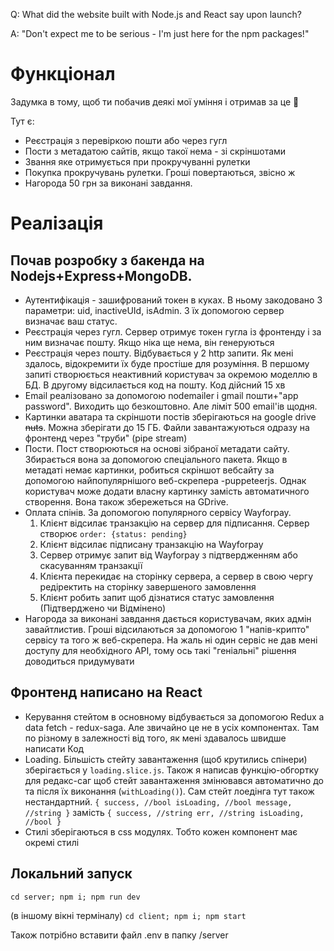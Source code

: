 
Q: What did the website built with Node.js and React say upon launch?

A: "Don't expect me to be serious - I'm just here for the npm packages!"


# Функціонал

Задумка в тому, щоб ти побачив деякі мої уміння і отримав за це 🍺

Тут є:
- Реєстрація з перевіркою пошти або через гугл
- Пости з метадатою сайтів, якщо такої нема - зі скріншотами
- Звання яке отримується при прокручуванні рулетки
- Покупка прокручувань рулетки. Гроші повертаються, звісно ж
- Нагорода 50 грн за виконані завдання.

# Реалізація

## Почав розробку з бакенда на Nodejs+Express+MongoDB.

- Аутентифікація - зашифрований токен в куках. В ньому закодовано 3 параметри: uid, inactiveUId, isAdmin. З їх допомогою сервер визначає ваш статус.
- Реєстрація через гугл. Сервер отримує токен гугла із фронтенду і за ним визначає пошту. Якщо ніка ще нема, він генеруються
- Реєстрація через пошту. Відбувається у 2 http запити. Як мені здалось, відокремити їх буде простіше для розуміння. В першому запиті створюється неактивний користувач за окремою моделлю в БД. В другому відсилається код на пошту. Код дійсний 15 хв
- Email реалізовано за допомогою nodemailer і gmail пошти+"app password". Виходить що безкоштовно. Але ліміт 500 email'ів щодня.
- Картинки аватара та скріншоти постів зберігаються на google drive ~~nuts~~. Можна зберігати до 15 ГБ. Файли завантажуються одразу на фронтенд через "труби" (pipe stream)
- Пости. Пост створюються на основі зібраної метадати сайту. Збирається вона за допомогою спеціального пакета. Якщо в метадаті немає картинки, робиться скріншот вебсайту за допомогою найпопулярнішого веб-скрепера -puppeteerjs. Однак користувач може додати власну картинку замість автоматичного створення. Вона також збережеться на GDrive. 
- Оплата спінів. За допомогою популярного сервісу Wayforpay. 
  1) Клієнт відсилає транзакцію на сервер для підписання. Сервер створює `order: {status: pending}`
  2) Клієнт відсилає підписану транзакцію на Wayforpay
  3) Сервер отримує запит від Wayforpay з підтвердженням або скасуванням транзакції
  4) Клієнта перекидає на сторінку сервера, а сервер в свою чергу редіректить на сторінку завершеного замовлення
  5) Клієнт робить запит щоб дізнатися статус замовлення (Підтверджено чи Відмінено)
- Нагорода за виконані завдання дається користувачам, яких адмін завайтлистив. Гроші відсилаються за допомогою 1 "напів-крипто" сервісу та того ж веб-скрепера. На жаль ні один сервіс не дав мені доступу для необхідного API, тому ось такі "геніальні" рішення доводиться придумувати


## Фронтенд написано на React

- Керування стейтом в основному відбувається за допомогою Redux а data fetch - redux-saga. Але звичайно це не в усіх компонентах. Там по різному в залежності від того, як мені здавалось швидше написати Код
- Loading. Більшість стейту завантаження (щоб крутились спінери) зберігається у `loading.slice.js`. Також я написав функцію-обгортку для редакс-саг щоб стейт завантаження змінювався автоматично до та після їх виконання (`withLoading()`). Сам стейт лоедінга тут також нестандартний.
`{
  success, //bool
  isLoading, //bool
  message, //string
}`
замість
`{
  success, //string
  err, //string
  isLoading, //bool
}`
- Стилі зберігаються в css модулях. Тобто кожен компонент має окремі стилі
  

## Локальний запуск

`cd server; npm i; npm run dev`

(в іншому вікні терміналу)
`cd client; npm i; npm start`

Також потрібно вставити файл .env в папку /server




